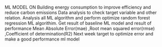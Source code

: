 ML MODEL ON Building energy consumption to improve efficiency and reduce carbon emissions
Data analysis to check target variable and other relation.
Analysis all ML algorithm and perform optimize  random forest regression ML algorithim.
Get result of baseline ML model and result of performance Mean Absolute Error(mae) ,Root mean squared error(rmse) ,Coefficient of determination(R2)
Next week target to optimize error and make a good performance ml model

